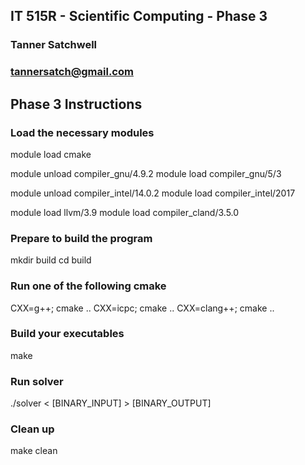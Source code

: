 ## IT 515R - Scientific Computing - Phase 3
### Tanner Satchwell
### tannersatch@gmail.com

## Phase 3 Instructions

### Load the necessary modules

module load cmake

module unload compiler_gnu/4.9.2
module load compiler_gnu/5/3

module unload compiler_intel/14.0.2
module load compiler_intel/2017

module load llvm/3.9
module load compiler_cland/3.5.0

### Prepare to build the program

mkdir build
cd build

### Run one of the following cmake

CXX=g++; cmake ..
CXX=icpc; cmake ..
CXX=clang++; cmake ..

### Build your executables

make

### Run solver

./solver < [BINARY_INPUT] > [BINARY_OUTPUT]

### Clean up

make clean
